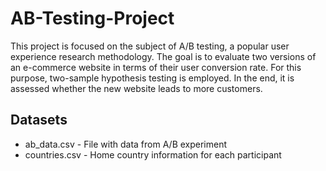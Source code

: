 # AB-Testing-Project
This project is focused on the subject of A/B testing, a popular user experience research methodology. The goal is to evaluate two versions of an e-commerce website in terms of their user conversion rate. For this purpose, two-sample hypothesis testing is employed. In the end, it is assessed whether the new website leads to more customers.

## Datasets
- ab_data.csv - File with data from A/B experiment
- countries.csv - Home country information for each participant
